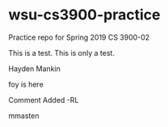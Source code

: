 # wsu-cs3900-practice
Practice repo for Spring 2019 CS 3900-02

This is a test. This is only a test.

Hayden Mankin

foy is here

Comment Added -RL

mmasten

